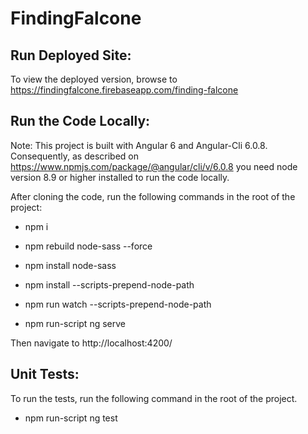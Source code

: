# FindingFalcone

## Run Deployed Site:

To view the deployed version, browse to https://findingfalcone.firebaseapp.com/finding-falcone

## Run the Code Locally:

Note: This project is built with Angular 6 and Angular-Cli 6.0.8.
Consequently, as described on https://www.npmjs.com/package/@angular/cli/v/6.0.8 you need node version 8.9 or higher installed to run the code locally.

After cloning the code, run the following commands in the root of the project:

- npm i

- npm rebuild node-sass --force 

-  npm install node-sass

- npm install --scripts-prepend-node-path

- npm run watch --scripts-prepend-node-path

- npm run-script ng serve

Then navigate to http://localhost:4200/

## Unit Tests:

To run the tests, run the following command in the root of the project.

- npm run-script ng test
